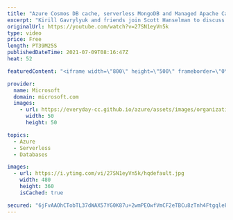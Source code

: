 ```yaml
---
title: "Azure Cosmos DB cache, serverless MongoDB and Managed Apache Cassandra | Azure Friday"
excerpt: "Kirill Gavrylyuk and friends join Scott Hanselman to discuss Azure Cosmos DB updates: integrated cache, serverless for MongoDB API, and Managed Instance for Apache Cassandra with dual write proxy.  ⏩ 0:00 – Opening ⏩ 1:33 – Integrated cache with Tim Sander ⏩ 17:36 – Serverless for MongoDB API with Gahl"
originalUrl: https://youtube.com/watch?v=27SN1eyVn5k
type: video
price: Free
length: PT39M25S
publishedDateTime: 2021-07-09T08:16:47Z
heat: 52

featuredContent: "<iframe width=\"800\" height=\"500\" frameborder=\"0\" src=\"https://www.youtube.com/embed/27SN1eyVn5k\" allow=\"accelerometer; autoplay; encrypted-media; gyroscope; picture-in-picture\" allowfullscreen></iframe>"

provider:
  name: Microsoft
  domain: microsoft.com
  images:
    - url: https://everyday-cc.github.io/azure/assets/images/organizations/microsoft.com-50x50.jpg
      width: 50
      height: 50

topics:
  - Azure
  - Serverless
  - Databases

images:
  - url: https://i.ytimg.com/vi/27SN1eyVn5k/hqdefault.jpg
    width: 480
    height: 360
    isCached: true

secured: "6jFvAAOhCTobTL37dWAX57YG0K87u+2wmPEOwfVmCF2eTBCu8zTnh4FtgqleFrNbhS2zUatDs5/xYMI15hbyEiBMQ+tNFeD/uKA1FaGLvKClTTpuPzdd5rBmCfP/zmqiSBCxBGvn8IFH+d75Q+4vmVDJDke0Gpqn/AJgiX1MT4OLCaZhm4BWQrG2fWu4Zqcsi9Al/hoi023lW9kypDSe09905WdJaBhnHVnvFeeuzWgEBJcwsMGMfMc20jM63E9ZyLzjtgIoZYhtolxkzILRHCe3BdUYoo6aF6pTQ9/N/z12GRd2R+21HCtFK+2tWVNhOA8wxJu+Wriwt1A48ntHeKeSHBGD6lIXn/lqamlRJGXIwlwZJipvb4355HIam0HAYKZL97tziuOKuF8BfS2fAd7YPd3y2xMm2EFWHK5rl+Y=;KC1q6ngHSawQGLke5UcIdg=="
---
```


